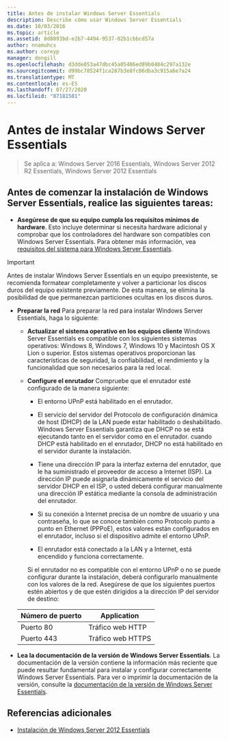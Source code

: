 ```yaml
---
title: Antes de instalar Windows Server Essentials
description: Describe cómo usar Windows Server Essentials
ms.date: 10/03/2016
ms.topic: article
ms.assetid: 8d0893bd-e2b7-4494-9537-02b1cbbcd57a
author: nnamuhcs
ms.author: coreyp
manager: dongill
ms.openlocfilehash: d3dde053a47dbc45a05486ed89b0484c297a132e
ms.sourcegitcommit: d99bc78524f1ca287b3e8fc06dba3c915a6e7a24
ms.translationtype: MT
ms.contentlocale: es-ES
ms.lasthandoff: 07/27/2020
ms.locfileid: "87181501"
---
```

# <a name="before-you-install-windows-server-essentials"></a>Antes de instalar Windows Server Essentials

>Se aplica a: Windows Server 2016 Essentials, Windows Server 2012 R2 Essentials, Windows Server 2012 Essentials

##  <a name="before-you-begin-your-installation-of--windows-server-essentials-perform-the-following-tasks"></a><a name="BKMK_BeforeYouBegin"></a>Antes de comenzar la instalación de Windows Server Essentials, realice las siguientes tareas:

-   **Asegúrese de que su equipo cumpla los requisitos mínimos de hardware**. Esto incluye determinar si necesita hardware adicional y comprobar que los controladores del hardware son compatibles con Windows Server Essentials. Para obtener más información, vea [requisitos del sistema para Windows Server Essentials](../get-started/system-requirements.md).

> [!IMPORTANT]
> Antes de instalar Windows Server Essentials en un equipo preexistente, se recomienda formatear completamente y volver a particionar los discos duros del equipo existente previamente. De esta manera, se elimina la posibilidad de que permanezcan particiones ocultas en los discos duros.

- **Preparar la red** Para preparar la red para instalar Windows Server Essentials, haga lo siguiente:


  - **Actualizar el sistema operativo en los equipos cliente**  Windows Server Essentials es compatible con los siguientes sistemas operativos: Windows 8, Windows 7, Windows 10 y Macintosh OS X Lion o superior. Estos sistemas operativos proporcionan las características de seguridad, la confiabilidad, el rendimiento y la funcionalidad que son necesarios para la red local.

  - **Configure el enrutador** Compruebe que el enrutador esté configurado de la manera siguiente:

    -   El entorno UPnP está habilitado en el enrutador.

    -   El servicio del servidor del Protocolo de configuración dinámica de host (DHCP) de la LAN puede estar habilitado o deshabilitado.  Windows Server Essentials garantiza que DHCP no se está ejecutando tanto en el servidor como en el enrutador. cuando DHCP está habilitado en el enrutador, DHCP no está habilitado en el servidor durante la instalación.

    -   Tiene una dirección IP para la interfaz externa del enrutador, que le ha suministrado el proveedor de acceso a Internet (ISP). La dirección IP puede asignarla dinámicamente el servicio del servidor DHCP en el ISP, o usted deberá configurar manualmente una dirección IP estática mediante la consola de administración del enrutador.

    -   Si su conexión a Internet precisa de un nombre de usuario y una contraseña, lo que se conoce también como Protocolo punto a punto en Ethernet (PPPoE), estos valores están configurados en el enrutador, incluso si el dispositivo admite el entorno UPnP.

    -   El enrutador está conectado a la LAN y a Internet, está encendido y funciona correctamente.

    Si el enrutador no es compatible con el entorno UPnP o no se puede configurar durante la instalación, deberá configurarlo manualmente con los valores de la red. Asegúrese de que los siguientes puertos estén abiertos y de que estén dirigidos a la dirección IP del servidor de destino:

  |Número de puerto|Application|
  |-----------------|-----------------|
  |Puerto 80|Tráfico web HTTP|
  |Puerto 443|Tráfico web HTTPS|


- **Lea la documentación de la versión de Windows Server Essentials**. La documentación de la versión contiene la información más reciente que puede resultar fundamental para instalar y configurar correctamente Windows Server Essentials. Para ver o imprimir la documentación de la versión, consulte la [documentación de la versión de Windows Server Essentials](../get-started/release-notes.md).

## <a name="additional-references"></a>Referencias adicionales

-   [Instalación de Windows Server 2012 Essentials](Install-Windows-Server-Essentials.md)

